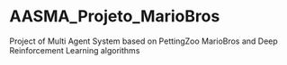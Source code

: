 # AASMA_Projeto_MarioBros
Project of Multi Agent System based on PettingZoo MarioBros and Deep Reinforcement Learning algorithms
